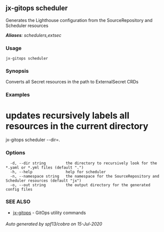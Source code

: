 ## jx-gitops scheduler

Generates the Lighthouse configuration from the SourceRepository and Scheduler resources

***Aliases**: schedulers,extsec*

### Usage

```
jx-gitops scheduler
```

### Synopsis

Converts all Secret resources in the path to ExternalSecret CRDs

### Examples

  # updates recursively labels all resources in the current directory
  jx-gitops scheduler --dir=.

### Options

```
  -d, --dir string         the directory to recursively look for the *.yaml or *.yml files (default ".")
  -h, --help               help for scheduler
  -n, --namespace string   the namespace for the SourceRepository and Scheduler resources (default "jx")
  -o, --out string         the output directory for the generated config files
```

### SEE ALSO

* [jx-gitops](jx-gitops.md)	 - GitOps utility commands

###### Auto generated by spf13/cobra on 15-Jul-2020
